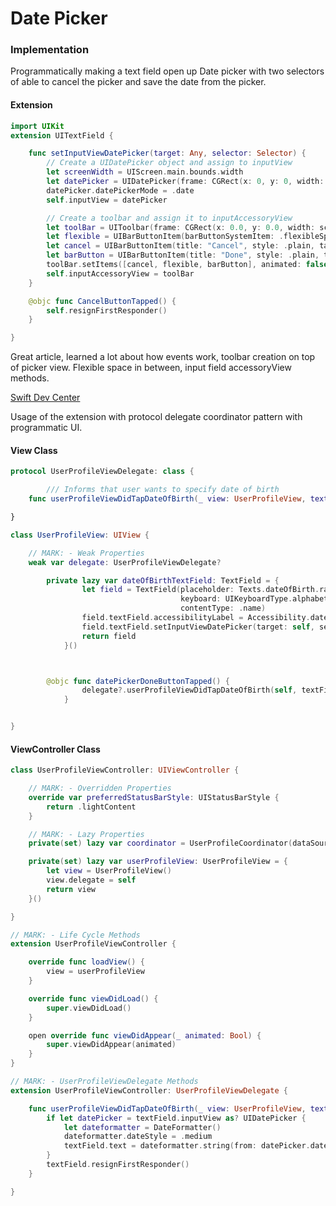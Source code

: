 # Date Picker

### Implementation

Programmatically making a text field open up Date picker with two selectors of able to cancel the picker and save the date from the picker.

#### Extension

```swift
import UIKit
extension UITextField {

    func setInputViewDatePicker(target: Any, selector: Selector) {
        // Create a UIDatePicker object and assign to inputView
        let screenWidth = UIScreen.main.bounds.width
        let datePicker = UIDatePicker(frame: CGRect(x: 0, y: 0, width: screenWidth, height: 216))
        datePicker.datePickerMode = .date 
        self.inputView = datePicker 

        // Create a toolbar and assign it to inputAccessoryView
        let toolBar = UIToolbar(frame: CGRect(x: 0.0, y: 0.0, width: screenWidth, height: 44.0)) 
        let flexible = UIBarButtonItem(barButtonSystemItem: .flexibleSpace, target: nil, action: nil) 
        let cancel = UIBarButtonItem(title: "Cancel", style: .plain, target: nil, action: #selector(CancelButtonTapped))
        let barButton = UIBarButtonItem(title: "Done", style: .plain, target: target, action: selector) 
        toolBar.setItems([cancel, flexible, barButton], animated: false) 
        self.inputAccessoryView = toolBar 
    }

    @objc func CancelButtonTapped() {
        self.resignFirstResponder()
    }

}
```

Great article, learned a lot about how events work, toolbar creation on top of picker view. Flexible space in between, input field accessoryView methods.

[Swift Dev Center](https://www.swiftdevcenter.com/uidatepicker-as-input-view-to-uitextfield-swift/)

Usage of the extension with protocol delegate coordinator pattern with programmatic UI.

#### View Class

```swift
protocol UserProfileViewDelegate: class { 

        /// Informs that user wants to specify date of birth
    func userProfileViewDidTapDateOfBirth(_ view: UserProfileView, textField: UITextField)

}

class UserProfileView: UIView {

    // MARK: - Weak Properties
    weak var delegate: UserProfileViewDelegate?

        private lazy var dateOfBirthTextField: TextField = {
                let field = TextField(placeholder: Texts.dateOfBirth.rawValue,
                                      keyboard: UIKeyboardType.alphabet,
                                      contentType: .name)
                field.textField.accessibilityLabel = Accessibility.dateOfBirth.rawValue.localized
                field.textField.setInputViewDatePicker(target: self, selector: #selector(datePickerDoneButtonTapped))
                return field
            }()



        @objc func datePickerDoneButtonTapped() {
                delegate?.userProfileViewDidTapDateOfBirth(self, textField: dateOfBirthTextField.textField)
            }


}
```

#### ViewController Class

```swift
class UserProfileViewController: UIViewController {

    // MARK: - Overridden Properties
    override var preferredStatusBarStyle: UIStatusBarStyle {
        return .lightContent
    }

    // MARK: - Lazy Properties
    private(set) lazy var coordinator = UserProfileCoordinator(dataSource: userProfileView.content)

    private(set) lazy var userProfileView: UserProfileView = {
        let view = UserProfileView()
        view.delegate = self
        return view
    }()

}

// MARK: - Life Cycle Methods
extension UserProfileViewController {

    override func loadView() {
        view = userProfileView
    }

    override func viewDidLoad() {
        super.viewDidLoad()
    }

    open override func viewDidAppear(_ animated: Bool) {
        super.viewDidAppear(animated)
    }
}

// MARK: - UserProfileViewDelegate Methods
extension UserProfileViewController: UserProfileViewDelegate {

    func userProfileViewDidTapDateOfBirth(_ view: UserProfileView, textField: UITextField) {
        if let datePicker = textField.inputView as? UIDatePicker {
            let dateformatter = DateFormatter() 
            dateformatter.dateStyle = .medium 
            textField.text = dateformatter.string(from: datePicker.date)
        }
        textField.resignFirstResponder()
    }

}
```

